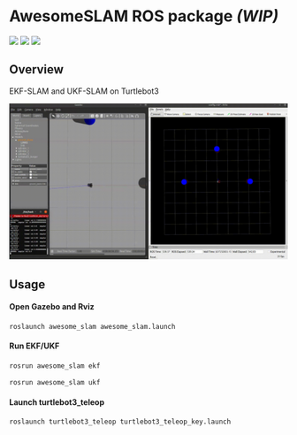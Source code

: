 # AwesomeSLAM ROS package *(WIP)*

![](https://img.shields.io/badge/Ubuntu-20.04-red)
![](https://img.shields.io/badge/ROS1-Noetic-blue)
![](https://img.shields.io/badge/Gazebo-11-green)


## Overview

EKF-SLAM and UKF-SLAM on Turtlebot3

<img src="figures/teaser.gif" alt="stream" width="900"/>


## Usage

#### Open Gazebo and Rviz
```
roslaunch awesome_slam awesome_slam.launch
```

#### Run EKF/UKF 
```
rosrun awesome_slam ekf
```
```
rosrun awesome_slam ukf
```

#### Launch turtlebot3_teleop
```
roslaunch turtlebot3_teleop turtlebot3_teleop_key.launch
```
